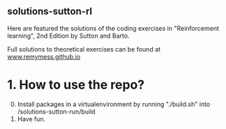 ## solutions-sutton-rl
Here are featured the solutions of the coding exercises in "Reinforcement learning", 2nd Edition by Sutton and Barto.

Full solutions to theoretical exercises can be found at www.remymess.github.io 

# 1. How to use the repo?
0. Install packages in a virtualenvironment by running "./build.sh" into /solutions-sutton-run/build
1. Have fun.

